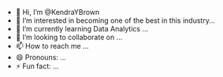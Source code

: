 - 👋 Hi, I’m @KendraYBrown
- 👀 I’m interested in becoming one of the best in this industry...
- 🌱 I’m currently learning Data Analytics ...
- 💞️ I’m looking to collaborate on ...
- 📫 How to reach me ...
- 😄 Pronouns: ...
- ⚡ Fun fact: ...

<!---
KendraYBrown/KendraYBrown is a ✨ special ✨ repository because its `README.md` (this file) appears on your GitHub profile.
You can click the Preview link to take a look at your changes.
--->
